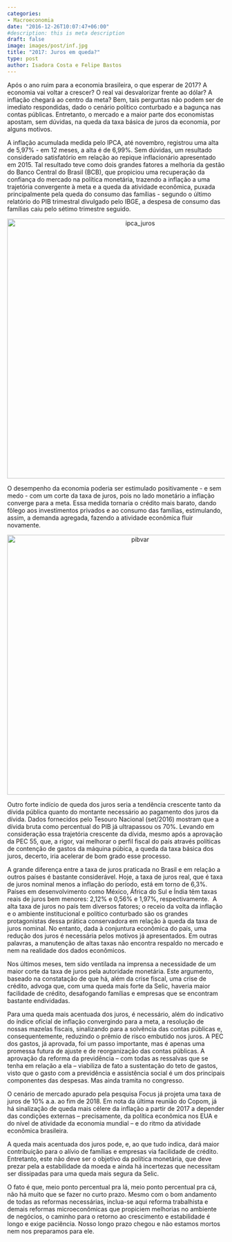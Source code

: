 ```yaml
---
categories:
- Macroeconomia
date: "2016-12-26T10:07:47+06:00"
#description: this is meta description
draft: false
image: images/post/inf.jpg
title: "2017: Juros em queda?"
type: post
author: Isadora Costa e Felipe Bastos
---
```


Após o ano ruim para a economia brasileira, o que esperar de 2017? A economia vai voltar a crescer? O real vai desvalorizar frente ao dólar? A inflação chegará ao centro da meta? Bem, tais perguntas não podem ser de imediato respondidas, dado o cenário político conturbado e a bagunça nas contas públicas. Entretanto, o mercado e a maior parte dos economistas apostam, sem dúvidas, na queda da taxa básica de juros da economia, por alguns motivos.

​A inflação acumulada medida pelo IPCA, até novembro, registrou uma alta de 5,97% - em 12 meses, a alta é de 6,99%. Sem dúvidas, um resultado considerado satisfatório em relação ao repique inflacionário apresentado em 2015. Tal resultado teve como dois grandes fatores a melhoria da gestão do Banco Central do Brasil (BCB), que propiciou uma recuperação da confiança do mercado na política monetária, trazendo a inflação a uma trajetória convergente à meta e a queda da atividade econômica, puxada principalmente pela queda do consumo das famílias - segundo o último relatório do PIB trimestral divulgado pelo IBGE, a despesa de consumo das famílias caiu pelo sétimo trimestre seguido.

<div>
    <a href="https://plotly.com/~marcelinobguerra/10/?share_key=etxfCzMmiZOWHHF0rL7x0F" target="_blank" title="ipca_juros" style="display: block; text-align: center;"><img src="https://plotly.com/~marcelinobguerra/10.png?share_key=etxfCzMmiZOWHHF0rL7x0F" alt="ipca_juros" style="max-width: 100%;width: 600px;"  width="600" onerror="this.onerror=null;this.src='https://plotly.com/404.png';" /></a>
    <script data-plotly="marcelinobguerra:10" sharekey-plotly="etxfCzMmiZOWHHF0rL7x0F" src="https://plotly.com/embed.js" async></script>
</div>


O desempenho da economia poderia ser estimulado positivamente - e sem medo - com um corte da taxa de juros, pois no lado monetário a inflação converge para a meta. Essa medida tornaria o crédito mais barato, dando fôlego aos investimentos privados e ao consumo das famílias, estimulando, assim, a demanda agregada, fazendo a atividade econômica fluir novamente.

<div>
    <a href="https://plotly.com/~marcelinobguerra/8/?share_key=4KT5BKx6DGOl5EDfHbMuRi" target="_blank" title="pibvar" style="display: block; text-align: center;"><img src="https://plotly.com/~marcelinobguerra/8.png?share_key=4KT5BKx6DGOl5EDfHbMuRi" alt="pibvar" style="max-width: 100%;width: 600px;"  width="600" onerror="this.onerror=null;this.src='https://plotly.com/404.png';" /></a>
    <script data-plotly="marcelinobguerra:8" sharekey-plotly="4KT5BKx6DGOl5EDfHbMuRi" src="https://plotly.com/embed.js" async></script>
</div>


Outro forte indício de queda dos juros seria a tendência crescente tanto da dívida pública quanto do montante necessário ao pagamento dos juros da dívida. Dados fornecidos pelo Tesouro Nacional (set/2016) mostram que a dívida bruta como percentual do PIB já ultrapassou os 70%. Levando em consideração essa trajetória crescente da dívida, mesmo após a aprovação da PEC 55, que, a rigor, vai melhorar o perfil fiscal do país através políticas de contenção de gastos da máquina púbica, a queda da taxa básica dos juros, decerto, iria acelerar de bom grado esse processo.

A grande diferença entre a taxa de juros praticada no Brasil e em relação a outros países é bastante considerável. Hoje, a taxa de juros real, que é taxa de juros nominal menos a inflação do período, está em torno de 6,3%. Países em desenvolvimento como México, África do Sul e Índia têm taxas reais de juros bem menores: 2,12% e 0,56% e 1,97%, respectivamente.
​
A alta taxa de juros no país tem diversos fatores; o receio da volta da inflação e o ambiente institucional e político conturbado são os grandes protagonistas dessa prática conservadora em relação à queda da taxa de juros nominal. No entanto, dada à conjuntura econômica do país, uma redução dos juros é necessária pelos motivos já apresentados. Em outras palavras, a manutenção de altas taxas não encontra respaldo no mercado e nem na realidade dos dados econômicos.

Nos últimos meses, tem sido ventilada na imprensa a necessidade de um maior corte da taxa de juros pela autoridade monetária. Este argumento, baseado na constatação de que há, além da crise fiscal, uma crise de crédito, advoga que, com uma queda mais forte da Selic, haveria maior facilidade de crédito, desafogando famílias e empresas que se encontram bastante endividadas.

​Para uma queda mais acentuada dos juros, é necessário, além do indicativo do índice oficial de inflação convergindo para a meta, a resolução de nossas mazelas fiscais, sinalizando para a solvência das contas públicas e, consequentemente, reduzindo o prêmio de risco embutido nos juros. A PEC dos gastos, já aprovada, foi um passo importante, mas é apenas uma promessa futura de ajuste e de reorganização das contas públicas. A aprovação da reforma da previdência – com todas as ressalvas que se tenha em relação a ela – viabiliza de fato a sustentação do teto de gastos, visto que o gasto com a previdência e assistência social é um dos principais componentes das despesas. Mas ainda tramita no congresso.

O cenário de mercado apurado pela pesquisa Focus já projeta uma taxa de juros de 10% a.a. ao fim de 2018. Em nota da última reunião do Copom, já há sinalização de queda mais célere da inflação a partir de 2017 a depender das condições externas – precisamente, da política econômica nos EUA e do nível de atividade da economia mundial – e do ritmo da atividade econômica brasileira.

A queda mais acentuada dos juros pode, e, ao que tudo indica, dará maior contribuição para o alívio de famílias e empresas via facilidade de crédito. Entretanto, este não deve ser o objetivo da política monetária, que deve prezar pela a estabilidade da moeda e ainda há incertezas que necessitam ser dissipadas para uma queda mais segura da Selic.

O fato é que, meio ponto percentual pra lá, meio ponto percentual pra cá, não há muito que se fazer no curto prazo. Mesmo com o bom andamento de todas as reformas necessárias, inclua-se aqui reforma trabalhista e demais reformas microeconômicas que propiciem melhorias no ambiente de negócios, o caminho para o retorno ao crescimento e estabilidade é longo e exige paciência. Nosso longo prazo chegou e não estamos mortos nem nos preparamos para ele.
